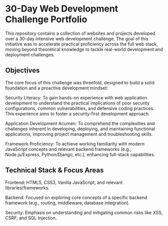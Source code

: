 # 30-Day Web Development Challenge Portfolio

This repository contains a collection of websites and projects developed over a 30-day intensive web development challenge. The goal of this initiative was to accelerate practical proficiency across the full web stack, moving beyond theoretical knowledge to tackle real-world development and deployment challenges.

## Objectives
The core focus of this challenge was threefold, designed to build a solid foundation and a proactive development mindset:

Security Literacy: To gain hands-on experience with web application development to understand the practical implications of poor security configurations, common vulnerabilities, and defensive coding practices. This experience aims to foster a security-first development approach.

Application Development Acumen: To comprehend the complexities and challenges inherent in developing, deploying, and maintaining functional applications, improving project management and troubleshooting skills.

Framework Proficiency: To achieve working familiarity with modern JavaScript concepts and relevant backend frameworks (e.g., Node.js/Express, Python/Django, etc.), enhancing full-stack capabilities.

## Technical Stack & Focus Areas
Frontend: HTML5, CSS3, Vanilla JavaScript, and relevant libraries/frameworks.

Backend: Focused on exploring core concepts of a specific backend framework (e.g., routing, middleware, database integration).

Security: Emphasis on understanding and mitigating common risks like XSS, CSRF, and SQL Injection.
